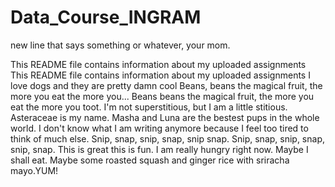 # Data_Course_INGRAM

new line that says something or whatever, your mom.

This README file contains information about my uploaded assignments
This README file contains information about my uploaded assignments
I love dogs and they are pretty damn cool
Beans, beans the magical fruit, the more you eat the more you...
Beans beans the magical fruit, the more you eat the more you toot.
I'm not superstitious, but I am a little stitious.
Asteraceae is my name.
Masha and Luna are the bestest pups in the whole world. I don't know what I am writing anymore because I feel too tired to think of much else.
Snip, snap, snip, snap, snip snap.
Snip, snap, snip, snap, snip, snap.
This is great this is fun.
I am really hungry right now. Maybe I shall eat.
Maybe some roasted squash and ginger rice with sriracha mayo.YUM!
